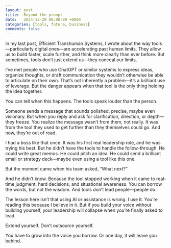```yaml
---
layout: post
title:  Beyond the prompt
date:   2024-12-29 00:00:00 +0000
categories: [tools, future, business]
comments: false
---
```


In my last post, Efficient Transhuman Systems, I wrote about the way tools—particularly digital ones—are accelerating past human limits. They allow us to build faster, scale further, and think more clearly than ever before. But sometimes, tools don’t just extend us—they conceal our limits.

I’ve met people who use ChatGPT or similar systems to express ideas, organize thoughts, or draft communication they wouldn’t otherwise be able to articulate on their own. That’s not inherently a problem—it’s a brilliant use of leverage. But the danger appears when that tool is the only thing holding the idea together.

You can tell when this happens. The tools speak louder than the person.

Someone sends a message that sounds polished, precise, maybe even visionary. But when you reply and ask for clarification, direction, or depth—they freeze. You realize the message wasn’t from them, not really. It was from the tool they used to get further than they themselves could go. And now, they’re out of road.

I had a boss like that once. It was his first real leadership role, and he was trying his best. But he didn’t have the tools to handle the follow-through. He could write great memos. He could pitch an idea. He could send a brilliant email or strategy deck—maybe even using a tool like this one.

But the moment came when his team asked, “What next?”

And he didn’t know. Because the tool stopped working when it came to real-time judgment, hard decisions, and situational awareness. You can borrow the words, but not the wisdom. And tools don’t lead people—people do.

The lesson here isn’t that using AI or assistance is wrong. I use it. You’re reading this because I believe in it. But if you build your voice without building yourself, your leadership will collapse when you’re finally asked to lead.

Extend yourself. Don’t outsource yourself.

You have to grow into the voice you borrow. Or one day, it will leave you behind.